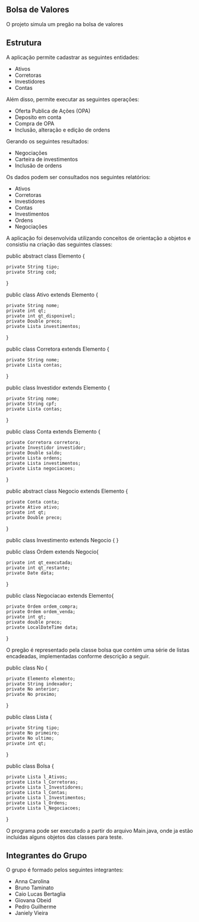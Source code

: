 ## Bolsa de Valores

O projeto simula um pregão na bolsa de valores 

## Estrutura

A aplicação permite cadastrar as seguintes entidades: 

- Ativos
- Corretoras
- Investidores
- Contas

Além disso, permite executar as seguintes operações:

- Oferta Publica de Ações (OPA)
- Deposito em conta 
- Compra de OPA
- Inclusão, alteração e edição de ordens

Gerando os seguintes resultados:

- Negociações
- Carteira de investimentos
- Inclusão de ordens

Os dados podem ser consultados nos seguintes relatórios:

- Ativos
- Corretoras
- Investidores
- Contas
- Investimentos
- Ordens
- Negociações

A aplicação foi desenvolvida utilizando conceitos de orientação a objetos e consistiu na criação das seguintes classes:

public abstract class Elemento {

    private String tipo;
    private String cod;

}

public class Ativo extends Elemento {

    private String nome;
    private int qt;
    private int qt_disponivel;
    private Double preco;
    private Lista investimentos;

}

public class Corretora extends Elemento {

    private String nome;
    private Lista contas;
}

public class Investidor extends Elemento {

    private String nome;
    private String cpf;
    private Lista contas;
}

public class Conta extends Elemento {

    private Corretora corretora;
    private Investidor investidor;
    private Double saldo;
    private Lista ordens;
    private Lista investimentos;
    private Lista negociacoes;
}


public abstract class Negocio extends Elemento {

    private Conta conta;
    private Ativo ativo;
    private int qt;
    private Double preco;
}

public class Investimento extends Negocio {
}

public class Ordem extends Negocio{

    private int qt_executada;
    private int qt_restante;
    private Date data;
}

public class Negociacao extends Elemento{

    private Ordem ordem_compra;
    private Ordem ordem_venda;
    private int qt;
    private double preco;
    private LocalDateTime data;
}

O pregão é representado pela classe bolsa que contém uma série de listas encadeadas, implementadas conforme descrição a seguir.

public class No {

    private Elemento elemento;
    private String indexador;
    private No anterior;
    private No proximo;
}

public class Lista {

    private String tipo;
    private No primeiro;
    private No ultimo;
    private int qt;
}

public class Bolsa  {

    private Lista l_Ativos;
    private Lista l_Corretoras;
    private Lista l_Investidores;
    private Lista l_Contas;
    private Lista l_Investimentos;
    private Lista l_Ordens;
    private Lista l_Negociacoes;
}

O programa pode ser executado a partir do arquivo Main.java, onde ja estão incluidas alguns objetos das classes para teste. 


## Integrantes do Grupo

O grupo é formado pelos seguintes integrantes:

- Anna Carolina
- Bruno Taminato
- Caio Lucas Bertaglia
- Giovana Obeid
- Pedro Guilherme
- Janiely Vieira
